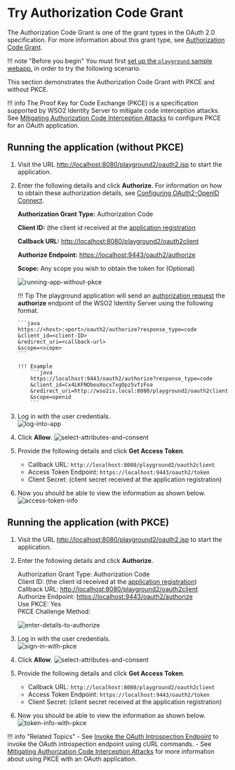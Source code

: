 # Try Authorization Code Grant

The Authorization Code Grant is one of the grant types in the OAuth 2.0
specification. For more information about this grant type, see
[Authorization Code Grant](../../learn/authorization-code-grant).

!!! note "Before you begin" 
    You must first
    [set up the `playground` sample webapp.](../../learn/deploying-the-sample-app/#deploying-the-playground2-webapp)
    in order to try the following scenario.   

This section demonstrates the Authorization Code Grant with PKCE and
without PKCE.

!!! info 
    The Proof Key for Code Exchange (PKCE) is a specification supported by
    WSO2 Identity Server to mitigate code interception attacks. See
    [Mitigating Authorization Code Interception
    Attacks](../../administer/mitigating-authorization-code-interception-attacks)
    to configure PKCE for an OAuth application.

## Running the application (without PKCE)

1.  Visit the URL <http://localhost:8080/playground2/oauth2.jsp> to
    start the application.

2.  Enter the following details and click **Authorize**. For
    information on how to obtain these authorization details, see
    [Configuring OAuth2-OpenID
    Connect](../../learn/configuring-oauth2-openid-connect).

    **Authorization Grant Type:** Authorization Code 
    
    **Client ID:** (the client id received at the
    [application registration](../../learn/deploying-the-sample-app/#configuring-the-service-provider_1)
    
    **Callback URL:**
    <http://localhost:8080/playground2/oauth2client>  
    
    **Authorize Endpoint:** <https://localhost:9443/oauth2/authorize>
    
    **Scope:** Any scope you wish to obtain the token for (Optional)

    ![running-app-without-pkce](../assets/img/learn/oauth-play.png) 
    
    !!! Tip 
        The playground application will send an
        [authorization request](https://tools.ietf.org/html/rfc6749#section-4.1.1)
        the **authorize** endpoint of the WSO2 Identity Server using the
        following format.
        
        ```java
        https://<host>:<port>/oauth2/authorize?response_type=code
        &client_id=<client-ID>
        &redirect_uri=<callback-url>
        &scope=<scope>
        ```
        
        !!! Example
            ```java
            https://localhost:9443/oauth2/authorize?response_type=code
            &client_id=Cx4LKFNObeuXocx7xgOpz5vfzFoa
            &redirect_uri=http://wso2is.local:8080/playground2/oauth2client
            &scope=openid
            ``` 

3.  Log in with the user credentials.  
    ![log-into-app](../assets/img/learn/login-oauth.png) 

4.  Click **Allow**.
    ![select-attributes-and-consent](../assets/img/learn/remember-consent.png) 

5.  Provide the following details and click **Get Access Token**.

    -   Callback URL: `http://localhost:8080/playground2/oauth2client`
    -   Access Token Endpoint: `https://localhost:9443/oauth2/token`
    -   Client Secret: (client secret received at the application registration)

6.  Now you should be able to view the information as shown below.
    ![access-token-info](../assets/img/learn/playground-screen.png)

## Running the application (with PKCE)

1.  Visit the URL <http://localhost:8080/playground2/oauth2.jsp> to
    start the application.

2.  Enter the following details and click **Authorize**.

    Authorization Grant Type: Authorization Code  
    Client ID: (the client id received at the [application
                                    registration](../../learn/deploying-the-sample-app/#configuring-the-service-provider_1))  
    Callback URL: <http://localhost:8080/playground2/oauth2client>  
    Authorize Endpoint: <https://localhost:9443/oauth2/authorize>  
    Use PKCE: Yes  
    PKCE Challenge Method:

    ![enter-details-to-authorize](../assets/img/learn/playground-pkce.png)

3.  Log in with the user credentials.  
    ![sign-in-with-pkce](../assets/img/learn/login-oauth.png)

4.  Click **Allow**.
    ![select-attributes-and-consent](../assets/img/learn/remember-consent.png)

5.  Provide the following details and click **Get Access Token**.

    -   Callback URL: `http://localhost:8080/playground2/oauth2client`
    -   Access Token Endpoint: `https://localhost:9443/oauth2/token`
    -   Client Secret: (client secret received at the application registration)

6.  Now you should be able to view the information as shown
    below.
    ![token-info-with-pkce](../assets/img/learn/pkce-info.png) 

!!! info "Related Topics"
    -   See [Invoke the OAuth Introspection
        Endpoint](../../learn/invoke-the-oauth-introspection-endpoint)
        to invoke the OAuth introspection endpoint using cURL commands.
    -   See [Mitigating Authorization Code Interception
        Attacks](../../administer/mitigating-authorization-code-interception-attacks)
        for more information about using PKCE with an OAuth application.
